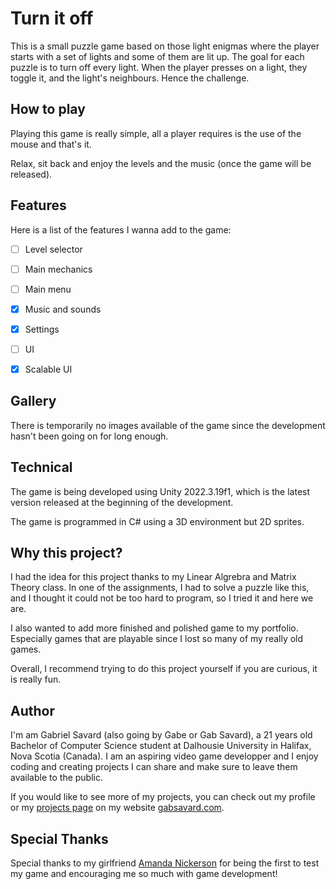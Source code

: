 # Turn it off
This is a small puzzle game based on those light enigmas where the player starts
with a set of lights and some of them are lit up. The goal for each puzzle is to
turn off every light. When the player presses on a light, they toggle it, and the
light's neighbours. Hence the challenge.


## How to play
Playing this game is really simple, all a player requires is the use of the mouse
and that's it.

Relax, sit back and enjoy the levels and the music (once the game will be released).

## Features
Here is a list of the features I wanna add to the game:
-[ ] Level selector
-[ ] Main mechanics
-[ ] Main menu
-[x] Music and sounds
-[x] Settings
-[ ] UI
-[x] Scalable UI


## Gallery
There is temporarily no images available of the game since the development hasn't been
going on for long enough.

## Technical
The game is being developed using Unity 2022.3.19f1, which is the latest version released
at the beginning of the development.

The game is programmed in C# using a 3D environment but 2D sprites.

## Why this project?
I had the idea for this project thanks to my Linear Algrebra and Matrix Theory class. In
one of the assignments, I had to solve a puzzle like this, and I thought it could not be
too hard to program, so I tried it and here we are.

I also wanted to add more finished and polished game to my portfolio. Especially games
that are playable since I lost so many of my really old games.

Overall, I recommend trying to do this project yourself if you are curious, it is really fun.

## Author
I'm am Gabriel Savard (also going by Gabe or Gab Savard), a 21 years old Bachelor of Computer
Science student at Dalhousie University in Halifax, Nova Scotia (Canada). I am an aspiring
video game developper and I enjoy coding and creating projects I can share and make sure
to leave them available to the public.

If you would like to see more of my projects, you can check out my profile or my
<a href="https://www.gabsavard.com/projects" target="_blank">projects page</a> on my website
<a href="https://www.gabsavard.com" target="_blank">gabsavard.com</a>.

## Special Thanks
Special thanks to my girlfriend <a href="https://www.instagram.com/mandimargdraws_/" target="_blank">
Amanda Nickerson</a> for being the first to test my game and encouraging me so much with
game development!
